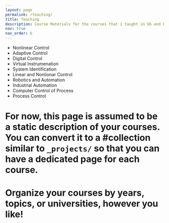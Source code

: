 ```yaml
---
layout: page
permalink: /teaching/
title: Teaching
description: Course Materials for the courses that i taught in UG and PG Level in KARE, UoG and FTI
nav: true
nav_order: 6
---
```


- Nonlinear Control
- Adaptive Control
- Digital Control
- Virtual Instrumenation
- System Identification
- Linear and Nonlionar Control
- Robotics and Automation
- Industrial Automation
- Computer Control of  Process
- Process Control



# For now, this page is assumed to be a static description of your courses. You can convert it to a #collection similar to `_projects/` so that you can have a dedicated page for each course.

# Organize your courses by years, topics, or universities, however you like!
